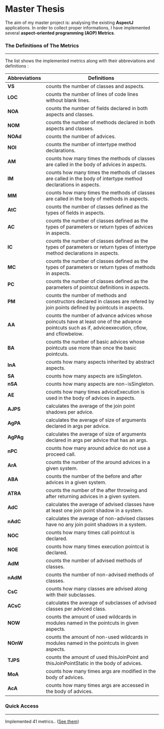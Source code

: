    Master Thesis
====================

The aim of my master project is: analysing the existing **AspectJ** applications. In order to collect proper informations, I have implemented several **aspect-oriented programming (AOP) Metrics**.


### The Definitions of The Metrics
---

The list shows the implemented metrics along with their abbreviations and definitions :

Abbreviations | Definitions
--- | --- 
 **VS**|	counts the number of classes and aspects.
 **LOC**|	counts the number of lines of code lines without blank lines.
 **NOA**| 	counts the number of fields declared in both aspects and classes.
**NOM**| 	counts the number of methods declared in both aspects and classes.
**NOAd**| 	counts the number of advices.
**NOI**|	counts the number of intertype method declarations.
 **AM**|	counts how many times the methods of classes are called in the body of advices in aspects.
 **IM**|	counts how many times the methods of classes are called in the body of intertype method declarations in aspects.
 **MM**|	counts how many times the methods of classes are called in the body of methods in aspects.
 **AtC**|	counts the number of classes defined as the types of fields in aspects.
 **AC**|	counts the number of classes defined as the types of parameters or return types of advices in aspects.
 **IC**|	counts the number of classes defined as the types of parameters or return types of intertype method declarations in aspects.
 **MC**|	counts the number of classes defined as the types of parameters or return types of methods in aspects.
 **PC**|	counts the number of classes defined as the parameters of pointcut definitions in aspects.
 **PM**|	counts the number of methods and constructors declared in classes are refered by join points defined by pointcuts in aspects.
 **AA**|	counts the number of advance advices whose poincuts have at least one of the advance pointcuts such as if, adviceexecution, cflow, and cflowbelow.
 **BA**|	counts the number of basic advices whose pointcuts use more than once the basic pointcuts.
 **InA**|	counts how many aspects inherited by abstract aspects.
 **SA**|	counts how many aspects are isSingleton.
 **nSA**|	counts how many aspects are non-isSingleton.
 **AE**|	counts how many times adviceExecution is used in the body of advices in aspects.
 **AJPS**|	calculates the average of the join point shadows per advice.
**AgPA**|	calculates the average of size of arguments declared in args per advice.
**AgPAg**|	calculates the average of size of arguments declared in args per advice that has an args.
 **nPC**|	counts how many around advice do not use a proceed call.
 **ArA**|	counts the number of the around advices in a given system.
 **ABA**|	counts the number of the before and after advices in a given system.
 **ATRA**|	counts the number of the after throwing and after returning advices in a given system.
 **AdC**|	calculates the average of advised classes have at least one join point shadow in a system.
 **nAdC**|	calculates the average of non-advised classes have no any join point shadows in a system.
 **NOC**|	counts how many times call pointcut is declared.
 **NOE**|	counts how many times execution pointcut is declared.
 **AdM**|	counts the number of advised methods of classes.
 **nAdM**|	counts the number of non-advised methods of classes.
 **CsC**|	counts how many classes are advised along with their subclasses.
 **ACsC**|	calculates the average of subclasses of advised classes per adviced class.
 **NOW**|	counts the amount of used wildcards in modules named in the pointcuts in given aspects.
 **NOnW**|	counts the amount of non-used wildcards in modules named in the pointcuts in given aspects.
 **TJPS**|	counts the amount of used thisJoinPoint and thisJoinPointStatic in the body of advices.
**MoA**|	counts how many times args are modified in the body of advices.
**AcA**|	counts how many times args are accessed in the body of advices.

### Quick Access
---

Implemented 41 metrics.. ([See them](https://github.com/ozlerhakan/AOPMetrics-EkekoAJFX/blob/master/Ekeko%20AJFX/src/ekeko_ajfx/AOPMetrics.clj))





